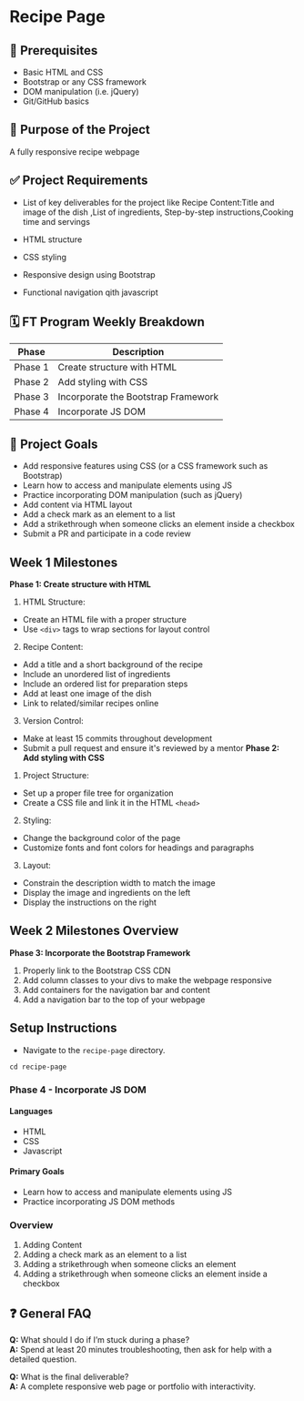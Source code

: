 # Recipe Page

## 📌 Prerequisites
- Basic HTML and CSS
- Bootstrap or any CSS framework
- DOM manipulation (i.e. jQuery)
- Git/GitHub basics

## 🎯 Purpose of the Project
 A fully responsive recipe webpage 

## ✅ Project Requirements
- List of key deliverables for the project like Recipe Content:Title and image of the dish ,List of ingredients, Step-by-step instructions,Cooking time and servings

- HTML structure
- CSS styling
- Responsive design using Bootstrap
- Functional navigation qith javascript


## 🗓️ FT Program Weekly Breakdown
| Phase | Description |
|-------|-------------|
| Phase 1 |Create structure with HTML |
| Phase 2 |Add styling with CSS |
| Phase 3 |Incorporate the Bootstrap Framework |
| Phase 4 |Incorporate JS DOM |


## 🏁 Project Goals
- Add responsive features using CSS (or a CSS framework such as Bootstrap)
- Learn how to access and manipulate elements using JS
- Practice incorporating DOM manipulation (such as jQuery)
- Add content via HTML layout 
- Add a check mark as an element to a list
- Add a strikethrough when someone clicks an element inside a checkbox
- Submit a PR and participate in a code review


## Week 1 Milestones
**Phase 1: Create structure with HTML**
1. HTML Structure:
  - Create an HTML file with a proper structure
  - Use `<div>` tags to wrap sections for layout control
2. Recipe Content:
  - Add a title and a short background of the recipe
  - Include an unordered list of ingredients
  - Include an ordered list for preparation steps
  - Add at least one image of the dish
  - Link to related/similar recipes online
3. Version Control:
  - Make at least 15 commits throughout development
  - Submit a pull request and ensure it's reviewed by a mentor
**Phase 2: Add styling with CSS**
1. Project Structure:
  - Set up a proper file tree for organization
  - Create a CSS file and link it in the HTML `<head>`
2. Styling:
  - Change the background color of the page
  - Customize fonts and font colors for headings and paragraphs
3. Layout:
  - Constrain the description width to match the image
  - Display the image and ingredients on the left
  - Display the instructions on the right
## Week 2  Milestones Overview
**Phase 3: Incorporate the Bootstrap Framework**
1. Properly link to the Bootstrap CSS CDN
2. Add column classes to your divs to make the webpage responsive
3. Add containers for the navigation bar and content
4. Add a navigation bar to the top of your webpage

## Setup Instructions
- Navigate to the `recipe-page` directory.

```shell
cd recipe-page
```

### Phase 4 - Incorporate JS DOM
#### Languages
- HTML
- CSS
- Javascript
#### Primary Goals
-  Learn how to access and manipulate elements using JS
-  Practice incorporating JS DOM methods
### Overview
 1. Adding Content
 2. Adding a check mark as an element to a list
 3. Adding a strikethrough when someone clicks an element
 4. Adding a strikethrough when someone clicks an element inside a checkbox

## ❓ General FAQ
**Q:** What should I do if I’m stuck during a phase?  
**A:** Spend at least 20 minutes troubleshooting, then ask for help with a detailed question.

**Q:** What is the final deliverable?  
**A:** A complete responsive web page or portfolio with interactivity.

